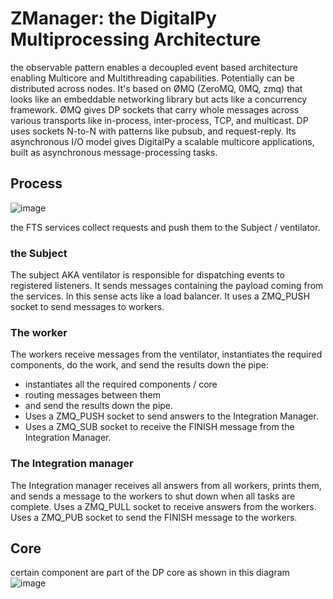 # ZManager: the DigitalPy Multiprocessing Architecture

the observable pattern enables a decoupled event based architecture enabling Multicore and Multithreading capabilities.
Potentially can be distributed across nodes. It's based on  ØMQ (ZeroMQ, 0MQ, zmq) that looks like an embeddable networking library but acts like a concurrency framework.
ØMQ  gives DP sockets that carry whole messages across various transports like in-process, inter-process, TCP, and multicast.
DP  uses sockets N-to-N with patterns like pubsub, and request-reply. 
Its asynchronous I/O model gives DigitalPy a scalable multicore applications, built as asynchronous message-processing tasks.

## Process
![image](https://user-images.githubusercontent.com/60719165/232344598-9337857c-c580-4700-bc3a-cb81a66bb5a0.png)



the FTS services collect requests and push them to the Subject / ventilator. 
### the Subject
The subject AKA ventilator is responsible for dispatching events to registered listeners. 
It sends messages containing the payload coming from the  services. In this sense acts like a load balancer.
It uses a ZMQ_PUSH socket to send messages to workers.

### The worker
The workers receive messages from the ventilator, instantiates the required components, do the work, and send the results down the pipe:
 * instantiates all the required components / core
 * routing messages between them
 * and send the results down the pipe.
 * Uses a ZMQ_PUSH socket to send answers to the  Integration Manager.
 * Uses a ZMQ_SUB socket to receive the FINISH message from the Integration Manager.

### The Integration manager
The Integration manager receives all answers from all workers, prints them, and sends a message to the workers to shut down when all tasks are complete.
Uses a ZMQ_PULL socket to receive answers from the workers.
Uses a ZMQ_PUB socket to send the FINISH message to the workers.

## Core
certain component are part of the DP core as shown in this diagram
![image](https://github.com/user-attachments/assets/e29ce140-0c29-49ad-827e-862880e4e1ce)
